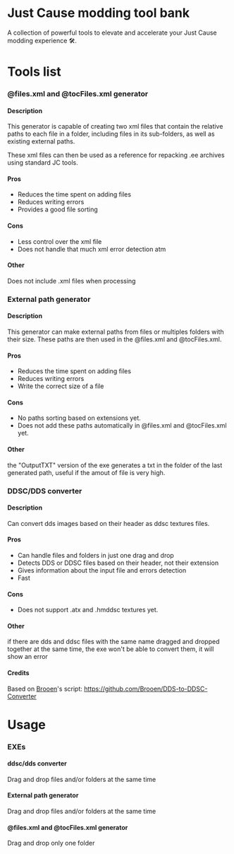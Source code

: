 # Just Cause modding tool bank

A collection of powerful tools to elevate and accelerate your Just Cause modding experience 🛠️.
# Tools list

### @files.xml and @tocFiles.xml generator

#### Description
This generator is capable of creating two xml files that contain the relative paths to each file in a folder, including files in its sub-folders, as well as existing external paths.  

These xml files can then be used as a reference for repacking .ee archives using standard JC tools.
#### Pros
- Reduces the time spent on adding files
- Reduces writing errors
- Provides a good file sorting
#### Cons
- Less control over the xml file
- Does not handle that much xml error detection atm
#### Other
Does not include .xml files when processing

### External path generator

#### Description
This generator can make external paths from files or multiples folders with their size. These paths are then used in the @files.xml and @tocFiles.xml.  
#### Pros
- Reduces the time spent on adding files
- Reduces writing errors
- Write the correct size of a file
#### Cons
- No paths sorting based on extensions yet.
- Does not add these paths automatically in @files.xml and @tocFiles.xml yet.
#### Other
the "OutputTXT" version of the exe generates a txt in the folder of the last generated path, useful if the amout of file is very high.

### DDSC/DDS converter

#### Description
Can convert dds images based on their header as ddsc textures files.
#### Pros
- Can handle files and folders in just one drag and drop
- Detects DDS or DDSC files based on their header, not their extension
- Gives information about the input file and errors detection
- Fast
#### Cons
- Does not support .atx and .hmddsc textures yet.
#### Other
if there are dds and ddsc files with the same name dragged and dropped together at the same time, the exe won't be able to convert them, it will show an error
#### Credits
Based on [Brooen](https://github.com/Brooen/)'s script: https://github.com/Brooen/DDS-to-DDSC-Converter

# Usage
### EXEs
#### ddsc/dds converter
Drag and drop files and/or folders at the same time
#### External path generator
Drag and drop files and/or folders at the same time
#### @files.xml and @tocFiles.xml generator
Drag and drop only one folder
